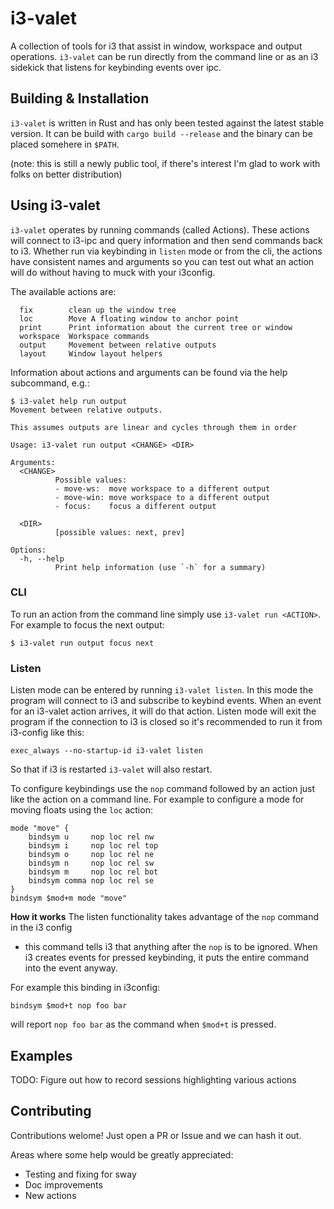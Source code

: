 # i3-valet

A collection of tools for i3 that assist in window, workspace and output
operations. `i3-valet` can be run directly from the command line or as an i3
sidekick that listens for keybinding events over ipc.

## Building & Installation

`i3-valet` is written in Rust and has only been tested against the latest
stable version. It can be build with `cargo build --release` and the binary can
be placed somehere in `$PATH`.

(note: this is still a newly public tool, if there's interest I'm glad to work
with folks on better distribution)

## Using i3-valet

`i3-valet` operates by running commands (called Actions). These actions will
connect to i3-ipc and query information and then send commands back to i3.
Whether run via keybinding in `listen` mode or from the cli, the actions have
consistent names and arguments so you can test out what an action will do
without having to muck with your i3config.

The available actions are:
```
  fix        clean up the window tree
  loc        Move A floating window to anchor point
  print      Print information about the current tree or window
  workspace  Workspace commands
  output     Movement between relative outputs
  layout     Window layout helpers
```

Information about actions and arguments can be found via the help subcommand, e.g.:

```
$ i3-valet help run output
Movement between relative outputs.

This assumes outputs are linear and cycles through them in order

Usage: i3-valet run output <CHANGE> <DIR>

Arguments:
  <CHANGE>
          Possible values:
          - move-ws:  move workspace to a different output
          - move-win: move workspace to a different output
          - focus:    focus a different output

  <DIR>
          [possible values: next, prev]

Options:
  -h, --help
          Print help information (use `-h` for a summary)
```

### CLI 

To run an action from the command line simply use `i3-valet run
<ACTION>`. For example to focus the next output:

```
$ i3-valet run output focus next
```

### Listen

Listen mode can be entered by running `i3-valet listen`. In this mode the
program will connect to i3 and subscribe to keybind events. When an event for
an i3-valet action arrives, it will do that action.  Listen mode will exit the
program if the connection to i3 is closed so it's recommended to run it from
i3-config like this:

```
exec_always --no-startup-id i3-valet listen
```

So that if i3 is restarted `i3-valet` will also restart.

To configure keybindings use the `nop` command followed by an action just like
the action on a command line. For example to configure a mode for moving floats
using the `loc` action:

```
mode "move" {
    bindsym u     nop loc rel nw
    bindsym i     nop loc rel top
    bindsym o     nop loc rel ne
    bindsym n     nop loc rel sw
    bindsym m     nop loc rel bot
    bindsym comma nop loc rel se
}
bindsym $mod+m mode "move"
```
**How it works**
The listen functionality takes advantage of the `nop` command in the i3 config
- this command tells i3 that anything after the `nop` is to be ignored. When i3
creates events for pressed keybinding, it puts the entire command into the
event anyway.

For example this binding in i3config:
```
bindsym $mod+t nop foo bar
```
will report `nop foo bar` as the command when `$mod+t` is pressed.


## Examples
TODO: Figure out how to record sessions highlighting various actions

## Contributing

Contributions welome! Just open a PR or Issue and we can hash it out.

Areas where some help would be greatly appreciated:

* Testing and fixing for sway
* Doc improvements
* New actions
